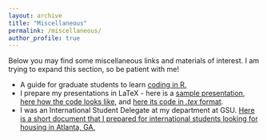 ```yaml
---
layout: archive
title: "Miscellaneous"
permalink: /miscellaneous/
author_profile: true
---
```


Below you may find some miscellaneous links and materials of interest. I am trying to expand this section, so be patient with me!

- A guide for graduate students to learn [coding in R.](https://ozlemtuncel.github.io/files/Learning_R.pdf)
- I prepare my presentations in LaTeX - here is a [sample presentation](https://ozlemtuncel.github.io/files/sample_presentation.pdf), [here how the code looks like](https://ozlemtuncel.github.io/files/latex_code_image.png), and [here its code in *.tex* format](https://ozlemtuncel.github.io/files/sample_presentation_latex.tex). 
- I was an International Student Delegate at my department at GSU. [Here is a short document that I prepared for international students looking for housing in Atlanta, GA.](https://ozlemtuncel.github.io/files/international_student.pdf)
